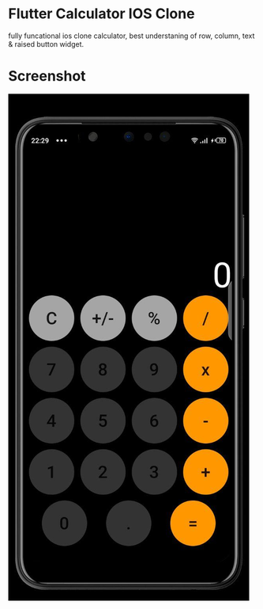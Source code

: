 # Flutter Calculator IOS Clone
fully funcational ios clone calculator, best understaning of row, column, text & raised button widget.
# Screenshot
![](https://raw.githubusercontent.com/mrbrelax/calculator_ios/main/screenshot/calculator_ios.jpg)

